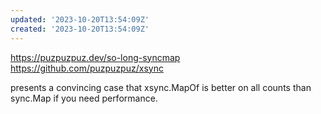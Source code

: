 ```yaml
---
updated: '2023-10-20T13:54:09Z'
created: '2023-10-20T13:54:09Z'
---
```

https://puzpuzpuz.dev/so-long-syncmap
https://github.com/puzpuzpuz/xsync

presents a convincing case that xsync.MapOf is better on all counts than sync.Map if you need performance.